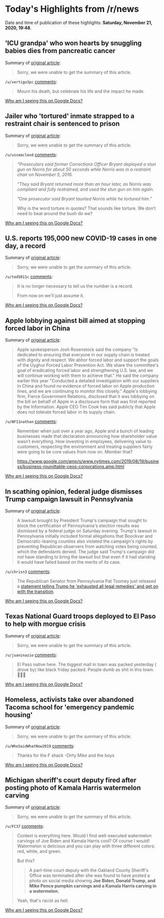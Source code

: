 # Today's Highlights from /r/news

Date and time of publication of these highlights: **Saturday, November 21, 2020, 19:48**.

## 'ICU grandpa' who won hearts by snuggling babies dies from pancreatic cancer

Summary of [original article](https://www.nbcnews.com/news/us-news/icu-grandpa-who-won-hearts-snuggling-babies-dies-pancreatic-cancer-n1248508):

> Sorry, we were unable to get the summary of this article.

`/u/vertigo3pc` [comments](https://www.reddit.com/r/news/comments/jygn6g/icu_grandpa_who_won_hearts_by_snuggling_babies/):

> Mourn his death, but celebrate his life and the impact he made.

[Why am I seeing this on Google Docs?](https://docs.google.com/document/d/1Dc6We63vOXIZsc0op-Bt4abqkYjXzOigalQqFxmvvbM/edit?usp=sharing)

## Jailer who 'tortured' inmate strapped to a restraint chair is sentenced to prison

Summary of [original article](https://www.newschannel5.com/news/newschannel-5-investigates/jailer-who-tortured-inmate-strapped-to-a-restraint-chair-is-sentenced-to-prison):

> Sorry, we were unable to get the summary of this article.

`/u/uscmacleod` [comments](https://www.reddit.com/r/news/comments/jymida/jailer_who_tortured_inmate_strapped_to_a/):

> *“Prosecutors said former Corrections Officer Bryant deployed a stun gun on Norris for about 50 seconds while Norris was in a restraint chair on November 5, 2016.*
> 
> *”They said Bryant returned more than an hour later, as Norris was compliant and fully restrained, and used the stun gun on him again.*
> 
> *”One prosecutor said Bryant taunted Norris while he tortured him.”*
> 
> Why is the word torture in quotes? That sounds like torture. We don’t need to beat around the bush do we?

[Why am I seeing this on Google Docs?](https://docs.google.com/document/d/1Dc6We63vOXIZsc0op-Bt4abqkYjXzOigalQqFxmvvbM/edit?usp=sharing)

## U.S. reports 195,000 new COVID-19 cases in one day, a record

Summary of [original article](https://www.cbsnews.com/news/covid-19-cases-united-states-195k-one-day-new-record/):

> Sorry, we were unable to get the summary of this article.

`/u/ted5011c` [comments](https://www.reddit.com/r/news/comments/jydcm8/us_reports_195000_new_covid19_cases_in_one_day_a/):

> It is no longer necessary to tell us the number is a record. 
> 
> From now on we'll just assume it.

[Why am I seeing this on Google Docs?](https://docs.google.com/document/d/1Dc6We63vOXIZsc0op-Bt4abqkYjXzOigalQqFxmvvbM/edit?usp=sharing)

## Apple lobbying against bill aimed at stopping forced labor in China

Summary of [original article](https://www.spokesman.com/stories/2020/nov/20/apple-lobbying-against-bill-aimed-at-stopping-forc/):

> Apple spokesperson Josh Rosenstock said the company "Is dedicated to ensuring that everyone in our supply chain is treated with dignity and respect. We abhor forced labor and support the goals of the Uyghur Forced Labor Prevention Act. We share the committee's goal of eradicating forced labor and strengthening U.S. law, and we will continue working with them to achieve that." He said the company earlier this year "Conducted a detailed investigation with our suppliers in China and found no evidence of forced labor on Apple production lines, and we are continuing to monitor this closely." Apple's lobbying firm, Fierce Government Relations, disclosed that it was lobbying on the bill on behalf of Apple in a disclosure form that was first reported by the Information. Apple CEO Tim Cook has said publicly that Apple does not tolerate forced labor in its supply chain.

`/u/NF11nathan` [comments](https://www.reddit.com/r/news/comments/jyi3cg/apple_lobbying_against_bill_aimed_at_stopping/):

> Remember when just over a year ago, Apple and a bunch of leading businesses made that declaration announcing how shareholder value wasn’t everything. How investing in employees, delivering value to customers, respecting the environment and treating suppliers fairly were going to be core values from now on. Member that?
> 
> https://www.google.com/amp/s/www.nytimes.com/2019/08/19/business/business-roundtable-ceos-corporations.amp.html

[Why am I seeing this on Google Docs?](https://docs.google.com/document/d/1Dc6We63vOXIZsc0op-Bt4abqkYjXzOigalQqFxmvvbM/edit?usp=sharing)

## In scathing opinion, federal judge dismisses Trump campaign lawsuit in Pennsylvania

Summary of [original article](https://www.washingtonpost.com/politics/us-judge-dismisses-trump-campaign-lawsuit-in-pa/2020/11/21/cc097fbe-2c50-11eb-9b14-ad872157ebc9_story.html):

> A lawsuit brought by President Trump's campaign that sought to block the certification of Pennsylvania's election results was dismissed by a federal judge on Saturday evening. Trump's lawsuit in Pennsylvania initially included formal allegations that Boockvar and Democratic-leaning counties also violated the campaign's rights by preventing Republican observers from watching votes being counted, which the defendants denied. The judge said Trump's campaign did not have standing to bring the lawsuit but that even if it had standing it would have failed based on the merits of its case.

`/u/chrisn3` [comments](https://www.reddit.com/r/news/comments/jyn6ne/in_scathing_opinion_federal_judge_dismisses_trump/):

> The Republican Senator from Pennsylvania Pat Toomey just released a [statement telling Trump he 'exhausted all legal remedies' and get on with the transition](https://twitter.com/nicholaswu12/status/1330330746498723844).

[Why am I seeing this on Google Docs?](https://docs.google.com/document/d/1Dc6We63vOXIZsc0op-Bt4abqkYjXzOigalQqFxmvvbM/edit?usp=sharing)

## Texas National Guard troops deployed to El Paso to help with morgue crisis

Summary of [original article](https://kfoxtv.com/news/local/texas-national-guard-deployed-to-el-paso-to-help-with-morgue-crisis):

> Sorry, we were unable to get the summary of this article.

`/u/juaninazio` [comments](https://www.reddit.com/r/news/comments/jyedza/texas_national_guard_troops_deployed_to_el_paso/):

> El Paso native here. The biggest mall in town was packed yesterday ( drove by) like black friday packed. People dumb as shit in this town. 🤷🏻‍♂️

[Why am I seeing this on Google Docs?](https://docs.google.com/document/d/1Dc6We63vOXIZsc0op-Bt4abqkYjXzOigalQqFxmvvbM/edit?usp=sharing)

## Homeless, activists take over abandoned Tacoma school for 'emergency pandemic housing'

Summary of [original article](https://komonews.com/news/local/homeless-activists-use-abandoned-tacoma-school-for-emergency-pandemic-housing):

> Sorry, we were unable to get the summary of this article.

`/u/WhoSaidWhatNow2019` [comments](https://www.reddit.com/r/news/comments/jyfi16/homeless_activists_take_over_abandoned_tacoma/):

> Thanks for the F shack  -Dirty Mike and the boys

[Why am I seeing this on Google Docs?](https://docs.google.com/document/d/1Dc6We63vOXIZsc0op-Bt4abqkYjXzOigalQqFxmvvbM/edit?usp=sharing)

## Michigan sheriff's court deputy fired after posting photo of Kamala Harris watermelon carving

Summary of [original article](https://www.cnn.com/2020/11/20/us/michigan-sheriff-court-deputy-fired-kamala-harris-watermelon/index.html):

> Sorry, we were unable to get the summary of this article.

`/u/FC37` [comments](https://www.reddit.com/r/news/comments/jy9qlg/michigan_sheriffs_court_deputy_fired_after/):

> Context is everything here. Would I find well-executed watermelon carvings of Joe Biden and Kamala Harris cool? Of course I would! Watermelon is delicious and you can play with three different colors: red, white, and green.
> 
> But this?
> 
> >A part-time court deputy with the Oakland County Sheriff's Office was terminated after she was found to have posted a photo on social media showing **Joe Biden, Donald Trump, and Mike Pence pumpkin carvings and a Kamala Harris carving in a watermelon.**
> 
> Yeah, that's racist as hell.

[Why am I seeing this on Google Docs?](https://docs.google.com/document/d/1Dc6We63vOXIZsc0op-Bt4abqkYjXzOigalQqFxmvvbM/edit?usp=sharing)

